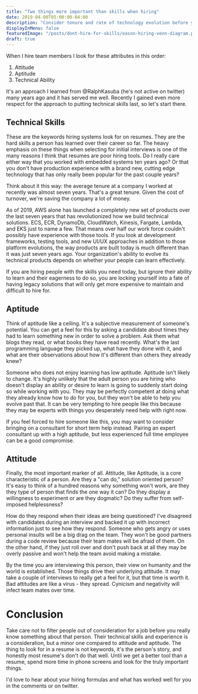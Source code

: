 ```yaml
---
title: "Two things more important than skills when hiring"
date: 2019-04-08T05:00:00-04:00
description: "Consider tenure and rate of technology evolution before you prioritize specific technical skills in your hiring process."
displayInMenu: false
featuredImage: "/posts/dont-hire-for-skills/eason-hiring-venn-diagram.png"
draft: true
---
```

When I hire team members I look for these attributes in this order:

1. Attitude
1. Aptitude
1. Technical Ability

It's an approach I learned from @RalphKasuba (he's not active on twitter) many years ago and it has served me well.  Recently I gained even more respect for the approach to putting technical skills last, so let's start there.

## Technical Skills
These are the keywords hiring systems look for on resumes.  They are the hard skills a person has learned over their career so far.  The heavy emphasis on these things when selecting for initial interviews is one of the many reasons I think that resumes are poor hiring tools.  Do I really care either way that you worked with embedded systems ten years ago?  Or that you don't have production experience with a brand new, cutting edge technology that has only really been popular for the past couple years?

Think about it this way: the average tenure at a company I worked at recently was almost seven years.  That's a great tenure.  Given the cost of turnover, we're saving the company a lot of money.

As of 2019, AWS alone has launched a completely new set of products over the last seven years that has revolutionized how we build technical solutions.  ECS, ECR, DynamoDb, CloudWatch, Kinesis, Fargate, Lambda, and EKS just to name a few.  That means over half our work force couldn't possibly have experience with those tools.  If you look at development frameworks, testing tools, and new UI/UX approaches in addition to those platform evolutions, the way products are built today is much different than it was just seven years ago.  Your organization's ability to evolve its technical products depends on whether your people can learn effectively.

If you are hiring people with the skills you need today, but ignore their ability to learn and their eagerness to do so, you are locking yourself into a fate of having legacy solutions that will only get more expensive to maintain and difficult to hire for.

## Aptitude
Think of aptitude like a ceiling.  It's a subjective measurement of someone's potential.  You can get a feel for this by asking a candidate about times they had to learn something new in order to solve a problem.  Ask them what blogs they read, or what books they have read recently.  What's the last programming language they picked up, what have they done with it, and what are their observations about how it's different than others they already knew?

Someone who does not enjoy learning has low aptitude.  Aptitude isn't likely to change.  It's highly unlikely that the adult person you are hiring who doesn't display an ability or desire to learn is going to suddenly start doing so while working with you.  They may be perfectly competent at doing what they already know how to do for you, but they won't be able to help you evolve past that.  It can be very tempting to hire people like this because they may be experts with things you desperately need help with right now.

If you feel forced to hire someone like this, you may want to consider bringing on a consultant for short term help instead.  Pairing an expert consultant up with a high aptitude, but less experienced full time employee can be a good compromise.

## Attitude
Finally, the most important marker of all.  Attitude, like Aptitude, is a core characteristic of a person.  Are they a "can do," solution oriented person?  It's easy to think of a hundred reasons why something won't work, are they they type of person that finds the one way it can?  Do they display a willingness to experiment or are they dogmatic?  Do they suffer from self-imposed helplessness?

How do they respond when their ideas are being questioned?  I've disagreed with candidates during an interview and backed it up with incorrect information just to see how they respond.  Someone who gets angry or uses personal insults will be a big drag on the team.  They won't be good partners during a code review because their team mates will be afraid of them.  On the other hand, if they just roll over and don't push back at all they may be overly passive and won't help the team avoid making a mistake.

By the time you are interviewing this person, their view on humanity and the world is established.  Those things drive their underlying attitude.  It may take a couple of interviews to really get a feel for it, but that time is worth it.  Bad attitudes are like a virus - they spread.  Cynicism and negativity will infect team mates over time.

# Conclusion
Take care not to filter people out of consideration for a job before you really know something about that person.  Their technical skills and experience is a consideration, but a minor one compared to attitude and aptitude.  The thing to look for in a resume is not keywords, it's the person's story, and honestly most resume's don't do that well.  Until we get a better tool than a resume, spend more time in phone screens and look for the truly important things.

I'd love to hear about your hiring formulas and what has worked well for you in the comments or on twitter.
